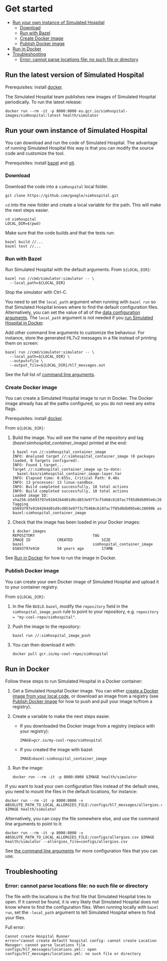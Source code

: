# Get started

-   [Run your own instance of Simulated Hospital](#run-your-own-instance-of-simulated-hospital)
    *   [Download](#download)
    *   [Run with Bazel](#run-with-bazel)
    *   [Create Docker image](#create-docker-image)
    *   [Publish Docker image](#publish-docker-image)
-   [Run in Docker](#run-in-docker)
-   [Troubleshooting](#troubleshooting)
    *   [Error: cannot parse locations file: no such file or directory](#error-cannot-parse-locations-file-no-such-file-or-directory)

## Run the latest version of Simulated Hospital

Prerequisites: install [docker](https://www.docker.com/).

The Simulated Hospital team publishes new images of Simulated Hospital
periodically. To run the latest release:

```shell
docker run --rm -it -p 8000:8000 eu.gcr.io/simhospital-images/simhospital:latest health/simulator
```

## Run your own instance of Simulated Hospital

You can download and run the code of Simulated Hospital. The advantage of
running Simulated Hospital this way is that you can modify the source code and
customize the tool.

Prerequisites: install [bazel](https://bazel.build/) and
[git](https://git-scm.com/downloads).

### Download

Download the code into a `simhospital` local folder.

```shell
git clone https://github.com/google/simhospital.git
```

`cd` into the new folder and create a local variable for the path. This will
make the next steps easier.

```shell
cd simhospital
LOCAL_DIR=$(pwd)
```

Make sure that the code builds and that the tests run:

```shell
bazel build //...
bazel test //...
```

### Run with Bazel

Run Simulated Hospital with the default arguments. From `${LOCAL_DIR}`:

```shell
bazel run //cmd/simulator:simulator -- \
  --local_path=${LOCAL_DIR}
```

Stop the simulator with Ctrl-C.

You need to set the `local_path` argument when running with `bazel run` so that
Simulated Hospital knows where to find the default configuration files.
Alternatively, you can set the value of all of the
[data configuration arguments](./arguments.md#data-configuration). The
`local_path` argument is not needed if you
[run Simulated Hospital in Docker](#run-in-docker).

Add other command line arguments to customize the behaviour. For instance, store
the generated HL7v2 messages in a file instead of printing them on screen:

```shell
bazel run //cmd/simulator:simulator -- \
  --local_path=${LOCAL_DIR} \
  --output=file \
  --output_file=${LOCAL_DIR}/hl7_messages.out
```

See the full list of [command line arguments](./arguments.md).

### Create Docker image

You can create a Simulated Hospital image to run in Docker. The Docker image
already has all the paths configured, so you do not need any extra flags.

Prerequisites: install [docker](https://www.docker.com/).

From `${LOCAL_DIR}`:

1.  Build the image. You will see the name of the repository and tag
    *(bazel:simhospital_container_image)* printed at the end:

    ```shell
    $ bazel run //:simhospital_container_image
    INFO: Analyzed target //:simhospital_container_image (0 packages loaded, 0 targets configured).
    INFO: Found 1 target...
    Target //:simhospital_container_image up-to-date:
      bazel-bin/simhospital_container_image-layer.tar
    INFO: Elapsed time: 0.655s, Critical Path: 0.48s
    INFO: 13 processes: 13 linux-sandbox.
    INFO: Build completed successfully, 18 total actions
    INFO: Build completed successfully, 18 total actions
    Loaded image ID: sha256:b5693797e9104264d01d9cd853e97f3cf5468c6107ac7f85d0db095e6c26690b
    Tagging b5693797e9104264d01d9cd853e97f3cf5468c6107ac7f85d0db095e6c26690b as bazel:simhospital_container_image
    ```

1.  Check that the image has been loaded in your Docker images:

    ```shell
    $ docker images
    REPOSITORY                          TAG                           IMAGE ID            CREATED             SIZE
    bazel                               simhospital_container_image   b5693797e910        50 years ago        174MB
    ```

See [Run in Docker](#run-in-docker) for how to run the image in Docker.

### Publish Docker image

You can create your own Docker image of Simulated Hospital and upload it to your
container registry.

From `${LOCAL_DIR}`:

1.  In the file `BUILD.bazel`, modify the `repository` field in the
    `simhospital_image_push` rule to point to your repository, e.g.
    `repository = "my-cool-repo/simhospital"`.

1.  Push the image to the repository:

    ```shell
    bazel run //:simhospital_image_push
    ```

1.  You can then download it with:

    ```shell
    docker pull gcr.io/my-cool-repo/simhospital
    ```

## Run in Docker

Follow these steps to run Simulated Hospital in a Docker container:

1.  Get a Simulated Hospital Docker image. You can either
    [create a Docker image from your local code](#create-docker-image), or
    download an image from a registry (see
    [Publish Docker image](#publish-docker-image) for how to push and pull your
    image to/from a registry).

1.  Create a variable to make the next steps easier.

    *   If you downloaded the Docker image from a registry (replace
        <my-cool-repo> with your registry):

        ```shell
        IMAGE=gcr.io/my-cool-repo/simhospital
        ```

    *   If you created the image with bazel:

        ```shell
        IMAGE=bazel:simhospital_container_image
        ```

1.  Run the image:

    ```shell
    docker run --rm -it -p 8000:8000 $IMAGE health/simulator
    ```

If you want to load your own configuration files instead of the default ones,
you need to mount the files in the default locations, for instance:

```shell
docker run --rm -it -p 8000:8000 -v ABSOLUTE_PATH_TO_LOCAL_ALLERGIES_FILE:/configs/hl7_messages/allergies.csv $IMAGE health/simulator
```

Alternatively, you can copy the file somewhere else, and use the command line
arguments to point to it:

```shell
docker run --rm -it -p 8000:8000 -v ABSOLUTE_PATH_TO_LOCAL_ALLERGIES_FILE:/configs/allergies.csv $IMAGE health/simulator --allergies_file=configs/allergies.csv
```

See [the command line arguments](./arguments.md) for more configuration files
that you can use.

## Troubleshooting

### Error: cannot parse locations file: no such file or directory

The file with the locations is the first file that Simulated Hospital tries to
open. If it cannot be found, it is very likely that Simulated Hospital does not
know where to find the configuration files. When running locally with `bazel
run`, set the `-local_path` argument to tell Simulated Hospital where to find
your files.

Full error:

```shell
Cannot create Hospital Runner
error="cannot create default hospital config: cannot create Location Manager: cannot parse locations file configs/hl7_messages/locations.yml:: open configs/hl7_messages/locations.yml: no such file or directory
```
